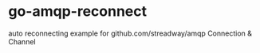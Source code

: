 # go-amqp-reconnect
auto reconnecting example for github.com/streadway/amqp Connection &amp; Channel

